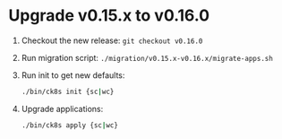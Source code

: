 # Upgrade v0.15.x to v0.16.0

1. Checkout the new release: `git checkout v0.16.0`

1. Run migration script: `./migration/v0.15.x-v0.16.x/migrate-apps.sh`

1. Run init to get new defaults:
    ```bash
    ./bin/ck8s init {sc|wc}
    ```

1. Upgrade applications:
    ```bash
    ./bin/ck8s apply {sc|wc}
    ```
